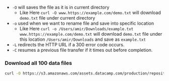 - `-O` will saves the file as it is in current directory 
	- Like Here
	  `curl -O www.https://example.com/demo.txt` will download `demo.txt` file under current directory
- `-o` used when we want to rename file and save into specific location
	- Like Here
	  `curl -o /Users/amir/Downloads/example.txt www.https://example.com/demo.txt` will download `demo.txt` file under  this location `/Users/amir/Downloads` and save as `example.txt` 
- `-L` redirects the HTTP URL if a 300 error code occurs.
- `-C`  resumes a previous file transfer if it times out before completion.
### Download all 100 data files

```bash
curl -O https://s3.amazonaws.com/assets.datacamp.com/production/repositories/4180/datasets/files/datafile[001-100].txt
